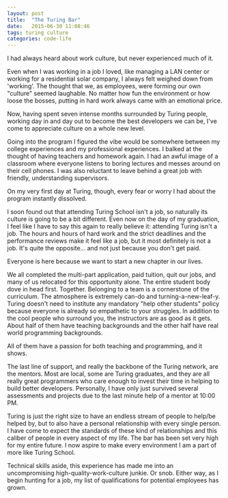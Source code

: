 ```yaml
---
layout: post
title:  "The Turing Bar"
date:   2015-06-30 11:08:46
tags: turing culture
categories: code-life
---
```

I had always heard about work culture, but never experienced much of it.

Even when I was working in a job I loved, like managing a LAN center or working
for a residential solar company, I always felt weighed down from 'working'. The
thought that we, as employees, were forming our own "culture" seemed laughable.
No matter how fun the environment or how loose the bosses, putting in hard work
always came with an emotional price.

Now, having spent seven intense months surrounded by Turing people, working day
in and day out to become the best developers we can be, I've come to appreciate
culture on a whole new level.

Going into the program I figured the vibe would be somewhere between my college
experiences and my professional experiences. I balked at the thought of having
teachers and homework again. I had an awful image of a classroom where everyone
listens to boring lectures and messes around on their cell phones. I was also
reluctant to leave behind a great job with friendly, understanding supervisors.

On my very first day at Turing, though, every fear or worry I had about the
program instantly dissolved.

I soon found out that attending Turing School isn't a job, so naturally its
culture is going to be a bit different. Even now on the day of my graduation, I
feel like I have to say this again to really believe it: attending Turing isn't
a job. The hours and hours of hard work and the strict deadlines and the
performance reviews make it feel like a job, but it most definitely is not a
job. It's quite the opposite... and not just because you don't get paid.

Everyone is here because we want to start a new chapter in our lives.

We all completed the multi-part application, paid tuition, quit our jobs, and
many of us relocated for this opportunity alone. The entire student body dove in
head first. Together. Belonging to a team is a cornerstone of the curriculum.
The atmosphere is extremely can-do and turning-a-new-leaf-y. Turing doesn't need
to institute any mandatory "help other students" policy because everyone is
already so empathetic to your struggles. In addition to the cool people who
surround you, the instructors are as good as it gets. About half of them have
teaching backgrounds and the other half have real world programming backgrounds.

All of them have a passion for both teaching and programming, and it shows.

The last line of support, and really the backbone of the Turing network, are the
mentors. Most are local, some are Turing graduates, and they are all really
great programmers who care enough to invest their time in helping to build
better developers. Personally, I have only just survived several assessments and
projects due to the last minute help of a mentor at 10:00 PM.

Turing is just the right size to have an endless stream of people to help/be
helped by, but to also have a personal relationship with every single person. I
have come to expect the standards of these kind of relationships and this
caliber of people in every aspect of my life. The bar has been set very high for
my entire future. I now aspire to make every environment I am a part of more
like Turing School.

Technical skills aside, this experience has made me into an uncompromising
high-quality-work-culture junkie. Or snob. Either way, as I begin hunting for a
job, my list of qualifications for potential employees has grown.
